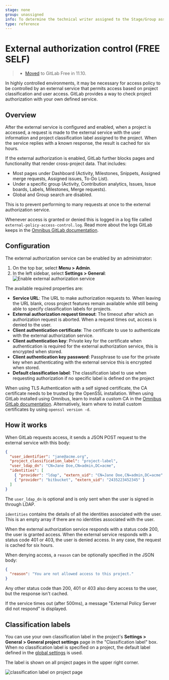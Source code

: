 ```yaml
---
stage: none
group: unassigned
info: To determine the technical writer assigned to the Stage/Group associated with this page, see https://about.gitlab.com/handbook/engineering/ux/technical-writing/#assignments
type: reference
---
```


# External authorization control **(FREE SELF)**

> - [Moved](https://gitlab.com/gitlab-org/gitlab-foss/-/merge_requests/27056) to GitLab Free in 11.10.

In highly controlled environments, it may be necessary for access policy to be
controlled by an external service that permits access based on project
classification and user access. GitLab provides a way to check project
authorization with your own defined service.

## Overview

After the external service is configured and enabled, when a project is
accessed, a request is made to the external service with the user information
and project classification label assigned to the project. When the service
replies with a known response, the result is cached for six hours.

If the external authorization is enabled, GitLab further blocks pages and
functionality that render cross-project data. That includes:

- Most pages under Dashboard (Activity, Milestones, Snippets, Assigned merge
  requests, Assigned issues, To-Do List).
- Under a specific group (Activity, Contribution analytics, Issues, Issue boards,
  Labels, Milestones, Merge requests).
- Global and Group search are disabled.

This is to prevent performing to many requests at once to the external
authorization service.

Whenever access is granted or denied this is logged in a log file called
`external-policy-access-control.log`. Read more about the logs GitLab keeps in
the [Omnibus GitLab documentation](https://docs.gitlab.com/omnibus/settings/logs.html).

## Configuration

The external authorization service can be enabled by an administrator:

1. On the top bar, select **Menu > Admin**.
1. In the left sidebar, select **Settings > General**:
   ![Enable external authorization service](img/external_authorization_service_settings.png)

The available required properties are:

- **Service URL**: The URL to make authorization requests to. When leaving the
  URL blank, cross project features remain available while still being able
  to specify classification labels for projects.
- **External authorization request timeout**: The timeout after which an
  authorization request is aborted. When a request times out, access is denied
  to the user.
- **Client authentication certificate**: The certificate to use to authenticate
  with the external authorization service.
- **Client authentication key**: Private key for the certificate when
  authentication is required for the external authorization service, this is
  encrypted when stored.
- **Client authentication key password**: Passphrase to use for the private key
  when authenticating with the external service this is encrypted when stored.
- **Default classification label**: The classification label to use when
  requesting authorization if no specific label is defined on the project

When using TLS Authentication with a self signed certificate, the CA certificate
needs to be trusted by the OpenSSL installation. When using GitLab installed
using Omnibus, learn to install a custom CA in the
[Omnibus GitLab documentation](https://docs.gitlab.com/omnibus/settings/ssl.html).
Alternatively, learn where to install custom certificates by using
`openssl version -d`.

## How it works

When GitLab requests access, it sends a JSON POST request to the external
service with this body:

```json
{
  "user_identifier": "jane@acme.org",
  "project_classification_label": "project-label",
  "user_ldap_dn": "CN=Jane Doe,CN=admin,DC=acme",
  "identities": [
    { "provider": "ldap", "extern_uid": "CN=Jane Doe,CN=admin,DC=acme" },
    { "provider": "bitbucket", "extern_uid": "2435223452345" }
  ]
}
```

The `user_ldap_dn` is optional and is only sent when the user is signed in
through LDAP.

`identities` contains the details of all the identities associated with the
user. This is an empty array if there are no identities associated with the
user.

When the external authorization service responds with a status code 200, the
user is granted access. When the external service responds with a status code
401 or 403, the user is denied access. In any case, the request is cached for
six hours.

When denying access, a `reason` can be optionally specified in the JSON body:

```json
{
  "reason": "You are not allowed access to this project."
}
```

Any other status code than 200, 401 or 403 also deny access to the user, but the
response isn't cached.

If the service times out (after 500ms), a message "External Policy Server did
not respond" is displayed.

## Classification labels

You can use your own classification label in the project's
**Settings > General > General project settings** page in the "Classification
label" box. When no classification label is specified on a project, the default
label defined in the [global settings](#configuration) is used.

The label is shown on all project pages in the upper right corner.

![classification label on project page](img/classification_label_on_project_page.png)

<!-- ## Troubleshooting

Include any troubleshooting steps that you can foresee. If you know beforehand what issues
one might have when setting this up, or when something is changed, or on upgrading, it's
important to describe those, too. Think of things that may go wrong and include them here.
This is important to minimize requests for support, and to avoid doc comments with
questions that you know someone might ask.

Each scenario can be a third-level heading, e.g. `### Getting error message X`.
If you have none to add when creating a doc, leave this section in place
but commented out to help encourage others to add to it in the future. -->
